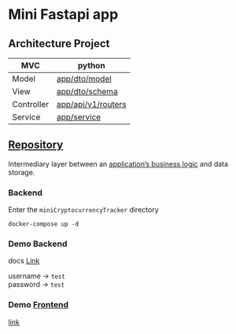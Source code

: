 # Mini Fastapi app
## Architecture Project

| MVC     | python                                                                                                      |
|---------|-------------------------------------------------------------------------------------------------------------|
| Model   | [app/dto/model](https://github.com/TheBaldFrog/miniCryptocurrencyTracker/tree/main/app/dto/model)           |
| View    | [app/dto/schema](https://github.com/TheBaldFrog/miniCryptocurrencyTracker/tree/main/app/dto/schema)         |
| Controller | [app/api/v1/routers](https://github.com/TheBaldFrog/miniCryptocurrencyTracker/tree/main/app/api/v1/routers) |
| Service | [app/service](https://github.com/TheBaldFrog/miniCryptocurrencyTracker/tree/main/app/service)               |

## [Repository](https://github.com/TheBaldFrog/miniCryptocurrencyTracker/tree/main/app/repository)
Intermediary layer between an [application’s business logic](https://github.com/TheBaldFrog/miniCryptocurrencyTracker/tree/main/app/service) and data storage.

### Backend
Enter the `miniCryptocurrencyTracker` directory

   ```shell
   docker-compose up -d
   ```
### Demo Backend
docs [Link](http://44.211.162.169:8000/docs)

username -> `test` <br/>
password -> `test`

### Demo [Frontend](https://github.com/TheBaldFrog/miniCryptocurrencyTrackerFrontend)
[link](http://44.211.162.169/)
